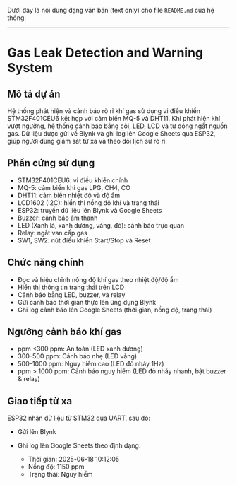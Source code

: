 Dưới đây là nội dung dạng văn bản (text only) cho file `README.md` của hệ thống:

---

# Gas Leak Detection and Warning System

## Mô tả dự án

Hệ thống phát hiện và cảnh báo rò rỉ khí gas sử dụng vi điều khiển STM32F401CEU6 kết hợp với cảm biến MQ-5 và DHT11. Khi phát hiện khí vượt ngưỡng, hệ thống cảnh báo bằng còi, LED, LCD và tự động ngắt nguồn gas. Dữ liệu được gửi về Blynk và ghi log lên Google Sheets qua ESP32, giúp người dùng giám sát từ xa và theo dõi lịch sử rò rỉ.

## Phần cứng sử dụng

* STM32F401CEU6: vi điều khiển chính
* MQ-5: cảm biến khí gas LPG, CH4, CO
* DHT11: cảm biến nhiệt độ và độ ẩm
* LCD1602 (I2C): hiển thị nồng độ khí và trạng thái
* ESP32: truyền dữ liệu lên Blynk và Google Sheets
* Buzzer: cảnh báo âm thanh
* LED (Xanh lá, xanh dương, vàng, đỏ): cảnh báo trực quan
* Relay: ngắt van cấp gas
* SW1, SW2: nút điều khiển Start/Stop và Reset

## Chức năng chính

* Đọc và hiệu chỉnh nồng độ khí gas theo nhiệt độ/độ ẩm
* Hiển thị thông tin trạng thái trên LCD
* Cảnh báo bằng LED, buzzer, và relay
* Gửi cảnh báo thời gian thực lên ứng dụng Blynk
* Ghi log cảnh báo lên Google Sheets (thời gian, nồng độ, trạng thái)


## Ngưỡng cảnh báo khí gas

* ppm <300 ppm: An toàn (LED xanh dương)
* 300–500 ppm: Cảnh báo nhẹ (LED vàng)
* 500–1000 ppm: Nguy hiểm cao (LED đỏ nháy 1Hz)
* ppm > 1000 ppm: Cảnh báo nguy hiểm (LED đỏ nháy nhanh, bật buzzer & relay)

## Giao tiếp từ xa

ESP32 nhận dữ liệu từ STM32 qua UART, sau đó:

* Gửi lên Blynk
* Ghi log lên Google Sheets theo định dạng:

  * Thời gian: 2025-06-18 10:12:05
  * Nồng độ: 1150 ppm
  * Trạng thái: Nguy hiểm


